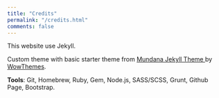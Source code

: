 ```yaml
---
title: "Credits"
permalink: "/credits.html"
comments: false
---
```


This website use Jekyll.

Custom theme with basic starter theme from <a target="_blank" class="text-dark" href="https://www.wowthemes.net/mundana-jekyll-theme/">Mundana Jekyll Theme </a> by <a class="text-dark" target="_blank" href="https://www.wowthemes.net">WowThemes</a>.

<strong>Tools</strong>: Git, Homebrew, Ruby, Gem, Node.js, SASS/SCSS, Grunt, Github Page, Bootstrap.